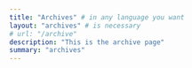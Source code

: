 ```yaml
---
title: "Archives" # in any language you want
layout: "archives" # is necessary
# url: "/archive"
description: "This is the archive page"
summary: "archives"
---
```



